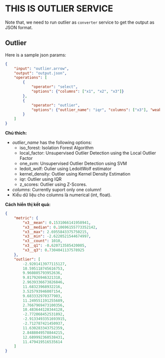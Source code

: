 # THIS IS OUTLIER SERVICE

Note that, we need to run outlier as `converter` service to get the output as JSON format.

## Outlier
Here is a sample json params:
```json
{
    "input": "outlier.arrow",
    "output": "output.json",
    "operations": [
        {
            "operator": "select",
            "options": {"columns": ["x1", "x2", "x3"]}
        },
        {
            "operator": "outlier",
            "options": {"outlier_name": "iqr", "columns": ["x3"], "weak_threshold": 2, "strong_threshold": 4}
        }
    ]
}
```
**Chú thích:**

- *outlier_name* has the following options:
  * iso_forest: Isolation Forest Algorithm
  * local_factor: Unsupervised Outlier Detection using the Local Outlier Factor
  * one_svm: Unsupervised Outlier Detection using SVM
  * ledoit_wolf: Oulier using LedoitWolf estimator
  * kernel_density: Outlier using Kernel Density Estimation
  * iqr: Outlier using IQR
  * z_scores: Outlier using Z-Scores.
- *columns*: Currently suport only one column!
- Kiểu dữ liệu cho columns là numerical (int, float).


**Cách hiển thị kết quả:**

```JSON
{
    "metric": {
        "x3__mean": 0.1531066141958941,
        "x3__median": 0.10696155773352142,
        "x3__max": 2.6955843375750215,
        "x3__min": -2.6220521544674997,
        "x3__count": 1010,
        "x3__q1": -0.620713585420005,
        "x3__q3": 0.7304041137578925
    },
    "outlier": [
        -2.9201413977115127,
        10.595118745616753,
        9.960805793952636,
        9.817926946321318,
        2.9639336673826846,
        11.68323968932216,
        3.525793946007154,
        9.683332970377903,
        11.249551191255689,
        2.7667969473100356,
        10.483644128344128,
        -2.772068452531892,
        -2.9133493351693915,
        -2.712787421450937,
        11.630283343752359,
        2.8488049578844215,
        12.689992360538431,
        11.479419516535614
    ]
}
```
